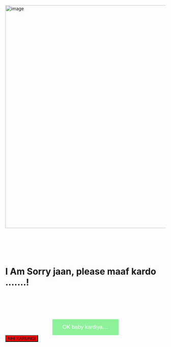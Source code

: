 <!DOCTYPE html>
<html>
<head lang="en">
  <meta charset="utf-8" />
  <meta http-equiv="X-UA-Compatible" content="IE-edge" />
  <meta name="viewport" content="width=devide-width, initial-scale=0.1" />
  <title>MADAM SORRY.   :)</title>
  <style>
    .image-center {
      display: flex;
      align-items: center;
      justify-content: center;
      margin-top: 80px;
    }
    .text-center {
      display: flex;
      align-items: center;
      justify-content: center;
      margin-top: 80px;
    }
    .iyaa {
      background-color: #8df19a;
      border: none;
      color: white;
      padding: 15px 32px;
      text-align: center;
      text-decoration: none;
      display: inline-block;
      font-size: 17px;
      cursor: pointer;
    }
    .tricky {
      position: absolute;
      left: auto;
      right: auto;
    }
  </style>
</head>
<body>
  <div class="image-center">
    <img src="https://wallpapercave.com/wp/wp2749789.jpg" alt="image" Id="image-alt" width=700px/>
  </div>
  <div class="text-center">
    <h1 id="text">I Am Sorry jaan, please maaf kardo .......!</h1>
  </div>
  <div class="text-center">
    <button type="button" class="iyaa" > OK baby kardiya....</button>
  </div>
  <div class="tricky">
    <button type="button" class="gamau" style="background-color: red;" >NHI KARUNGI</button>
  </div>
  <script>
    let iyaa = document.querySelector(".iyaa");
    let Gamau = document.querySelector(".tricky");
    iyaa.addEventListener("click", function() {
      document.getElementById("image-alt").src = "https://gifdb.com/images/high/animated-cute-cat-sincere-thank-you-so-much-twmq95kkfsf4oirx.gif";
      
      document.getElementById("text").innerHTML = "THANKU SO MUCH MERI JAAN &hearts; &hearts; &hearts; &hearts;"
    });
    Gamau.addEventListener("mouseover", function () {
      Gamau.style.left = Math.random()*90 + "%";
      Gamau.style.top = Math.random()*90 + "%";
    });
  </script>
</bodyl>
</html>
